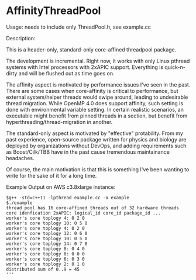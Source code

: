 AffinityThreadPool
==================

Usage: needs to include only ThreadPool.h, see example.cc


Description:

This is a header-only, standard-only core-affined threadpool package.

The development is incremental. Right now, it works with only Linux pthread systems with Intel processors with 2xAPIC support. Everything is quick-n-dirty and will be flushed out as time goes on.

The affinity aspect is motivated by performance issues I've seen in the past. There are some cases when core-affinity is critical to performance, but external system/helper threads would swipe around, leading to undesirable thread migration.  While OpenMP 4.0 does support affinity, such setting is done with environmental variable setting. In certain realistic scenarios, an executable might benefit from pinned threads in a section, but benefit from hyperthreading/thread-migration in another.

The standard-only aspect is motivated by "effective" protability. From my past experience, open-source package written for physics and biology are deployed by organizations without DevOps, and adding requirements such as Boost/Cilk/TBB have in the past cause tremendous maintainance headaches.

Of course, the main motivation is that this is something I've been wanting to write for the sake of it for a long time.

Example Output on AWS c3.8xlarge instance:

```
$g++ -std=c++11 -lpthread example.cc -o example
$./example
thread pool has 16 core-affined threads out of 32 hardware threads 
core idenfication 2xAPIC: logical_id core_id package_id ...
worker's core toplogy 4: 0 2 0
worker's core toplogy 10: 0 5 0
worker's core toplogy 4: 0 2 0
worker's core toplogy 12: 0 6 0
worker's core toplogy 10: 0 5 0
worker's core toplogy 14: 0 7 0
worker's core toplogy 8: 0 4 0
worker's core toplogy 0: 0 0 0
worker's core toplogy 6: 0 3 0
worker's core toplogy 2: 0 1 0
distributed sum of 0..9 = 45
'''
